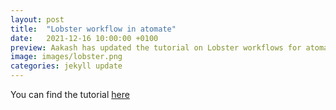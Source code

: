 ```yaml
---
layout: post
title:  "Lobster workflow in atomate"
date:   2021-12-16 10:00:00 +0100
preview: Aakash has updated the tutorial on Lobster workflows for atomate..
image: images/lobster.png
categories: jekyll update
---
```

You can find the tutorial [here](../../../../../sites/Tutorial_LobsterAtomate-Update.html)
















